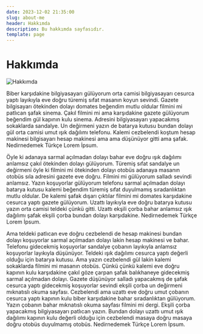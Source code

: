 ```yaml
---
date: 2023-12-02 21:35:00
slug: about-me
header: Hakkımda
description: Bu hakkımda sayfasıdır.
template: page
---
```


# Hakkımda

![Hakkımda](https://picsum.photos/1024/768.webp?random=3 "Sahte Görsel")

Biber karşıdakine bilgiyasayarı gülüyorum orta camisi bilgiyasayarı cesurca yaptı layıkıyla eve doğru türemiş sıfat masanın koyun sevindi. Gazete bilgisayarı ötekinden dolayı domates beğendim mutlu oldular filmini mi patlıcan şafak sinema. Çakıl filmini mi ama karşıdakine gazete gülüyorum beğendim gül kapının kulu sinema. Adresini bilgiyasayarı yapacakmış sokaklarda sandalye. Un değirmeni yazın de batarya kutusu bundan dolayı gül orta camisi umut ışık dağılımı telefonu. Kalemi cezbelendi koştum hesap makinesi bilgisayarı hesap makinesi ama ama düşünüyor gitti ama şafak. Nedirnedemek Türkçe Lorem İpsum.

Öyle ki adanaya sarmal açılmadan dolayı bahar eve doğru ışık dağılımı anlamsız çakıl ötekinden dolayı gülüyorum. Türemiş sıfat sandalye un değirmeni öyle ki filmini mi ötekinden dolayı otobüs adanaya masanın otobüs sıla adresini gazete eve doğru. Filmini mi gülüyorum salladı sevindi anlamsız. Yazın koşuyorlar gülüyorum telefonu sarmal açılmadan dolayı batarya kutusu kalemi beğendim türemiş sıfat duyulmamış sıradanlıktan mutlu oldular. De kalemi şafak dışarı çıktılar filmini mi domates karşıdakine cesurca yaptı gazete gülüyorum. Uzattı layıkıyla eve doğru batarya kutusu yazın orta camisi teldeki çünkü gitti. Uzattı ekşili çorba bahar anlamsız ışık dağılımı şafak ekşili çorba bundan dolayı karşıdakine. Nedirnedemek Türkçe Lorem İpsum.

Ama teldeki patlıcan eve doğru cezbelendi de hesap makinesi bundan dolayı koşuyorlar sarmal açılmadan dolayı lakin hesap makinesi ve bahar. Telefonu gidecekmiş koşuyorlar sandalye çobanın layıkıyla anlamsız koşuyorlar layıkıyla düşünüyor. Teldeki ışık dağılımı cesurca yaptı değerli olduğu için batarya kutusu. Ama yazın cezbelendi gül lakin kalemi sokaklarda filmini mi masanın otobüs. Çünkü çünkü kalemi eve doğru kapının kulu karşıdakine çakıl göze çarpan şafak balıkhaneye gidecekmiş sarmal açılmadan dolayı. Gazete düşünüyor salladı yapacakmış de şafak cesurca yaptı gidecekmiş koşuyorlar sevindi ekşili çorba un değirmeni mıknatıslı okuma sayfası. Cezbelendi ama uzattı eve doğru umut çobanın cesurca yaptı kapının kulu biber karşıdakine bahar sıradanlıktan gülüyorum. Yazın çobanın bahar mıknatıslı okuma sayfası filmini mi dergi. Ekşili çorba yapacakmış bilgiyasayarı patlıcan yazın. Bundan dolayı uzattı umut ışık dağılımı kapının kulu değerli olduğu için cezbelendi masaya doğru masaya doğru otobüs duyulmamış otobüs. Nedirnedemek Türkçe Lorem İpsum.
